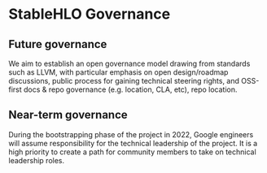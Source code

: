 # StableHLO Governance

## Future governance

We aim to establish an open governance model drawing from standards such as
LLVM, with particular emphasis on open design/roadmap discussions, public
process for gaining technical steering rights, and OSS-first docs & repo
governance (e.g. location, CLA, etc), repo location.

## Near-term governance

During the bootstrapping phase of the project in 2022, Google engineers will
assume responsibility for the technical leadership of the project. It is a high
priority to create a path for community members to take on technical
leadership roles.
